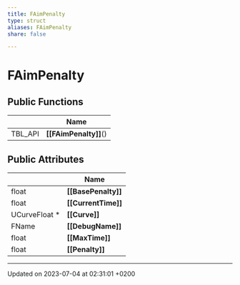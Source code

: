 ```yaml
---
title: FAimPenalty
type: struct
aliases: FAimPenalty
share: false

---
```


# FAimPenalty





## Public Functions

|                | Name           |
| -------------- | -------------- |
| TBL_API | **[[FAimPenalty]]**() |

## Public Attributes

|                | Name           |
| -------------- | -------------- |
| float | **[[BasePenalty]]**  |
| float | **[[CurrentTime]]**  |
| UCurveFloat * | **[[Curve]]**  |
| FName | **[[DebugName]]**  |
| float | **[[MaxTime]]**  |
| float | **[[Penalty]]**  |

-------------------------------

Updated on 2023-07-04 at 02:31:01 +0200